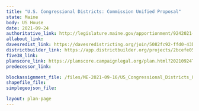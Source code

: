 ```yaml
---
title: "U.S. Congressional Districts: Commission Unified Proposal"
state: Maine
body: US House
date: 2021-09-24
authoritative_link: http://legislature.maine.gov/apportionment/9242021-meeting-materials/11529
allabout_link:
davesredist_link: https://davesredistricting.org/join/5082fc92-ffd0-43b3-b23b-4363c4605ec5
districtbuilder_link: https://app.districtbuilder.org/projects/2bcefe05-15dd-4560-8070-5c90421e5037
five38_link:
planscore_link: https://planscore.campaignlegal.org/plan.html?20210924T180149.213856906Z
predecessor_link:

blockassignment_file: /files/ME-2021-09-16/US_Congressional_Districts_Unified_Proposal.zip
shapefile_file:
simplegeojson_file:

layout: plan-page
---
```

